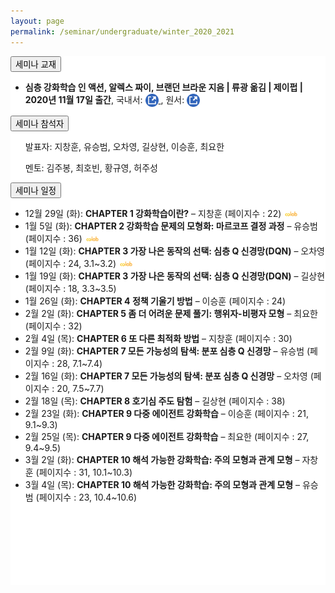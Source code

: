 ```yaml
---
layout: page
permalink: /seminar/undergraduate/winter_2020_2021
---
```


<section>
    <div class="cw-content container-fluid">
        <div class="cyw-container">
            <div class="container">
                <!--Start Container Div-->
                <div style="background-color:white;" class="container-fluid">
                    <!--Start Content Grid-->
                    <section class="row content" style="padding-bottom:100px">
                        <section class="content-wrapper title-section">
                        <!-- <h2 class="title-level-1">Projects</h2> -->
                        </section>
                        <section style="width:100%" class="content-wrapper">
                            <article>
                                <button class="accordion">세미나 교재</button>
                                <div class="panel article-content-1">
                                    <ul>
                                        <li>
                                            <strong>심층 강화학습 인 액션, 알렉스 짜이, 브랜던 브라운 지음 | 류광 옮김 | 제이펍 | 2020년 11월 17일 출간</strong>,
                                            국내서: <a href="http://www.kyobobook.co.kr/product/detailViewKor.laf?ejkGb=KOR&mallGb=KOR&barcode=9791190665612&orderClick=LAG&Kc="
                                               target="_blank">
                                                <img src="/assets/images/external_link.png" style="width: 1.5em;vertical-align:middle;"/>
                                            </a>,
                                            원서: <a href="https://www.manning.com/books/deep-reinforcement-learning-in-action"
                                               target="_blank">
                                                <img src="/assets/images/external_link.png" style="width: 1.5em;vertical-align:middle;"/>
                                            </a>
                                        </li>
                                    </ul>
                                </div>
                            </article>
                        </section>
                        <section style="width:100%" class="content-wrapper">
                            <article>
                                <button class="accordion">세미나 참석자</button>
                                <div class="panel article-content-1">
                                    <ul>발표자: 지창훈, 유승범, 오차영, 길상현, 이승훈, 최요한</ul>
                                    <ul>멘토: 김주봉, 최호빈, 황규영, 허주성</ul>
                                </div>
                            </article>
                        </section>
                        <section style="width:100%" class="content-wrapper">
                            <article>
                                <button class="accordion">세미나 일정</button>
                                <div class="panel article-content-1">
                                    <ul>
                                        <li>12월 29일 (화): <strong>CHAPTER 1 강화학습이란?</strong> – 지창훈 (페이지수 : 22)
                                        <a href="https://colab.research.google.com/drive/12yyjsdACgRBZc2qSzW_J03-7h1awKHoC?usp=sharing" target="_blank">
                                            <img src="/assets/images/colab.png" width="5%" /></a></li>
                                        <li> 1월  5일 (화): <strong>CHAPTER 2 강화학습 문제의 모형화: 마르코프 결정 과정</strong> – 유승범 (페이지수 : 36)
                                        <a href="https://colab.research.google.com/drive/1Z1gYabj47K29elu1lgpemGXAH1jBxjYm?usp=sharing" target="_blank">
                                            <img src="/assets/images/colab.png" width="5%" /></a></li>
                                        <li> 1월 12일 (화): <strong>CHAPTER 3 가장 나은 동작의 선택: 심층 Q 신경망(DQN)</strong> – 오차영 (페이지수 : 24, 3.1~3.2)
                                        <a href="https://colab.research.google.com/drive/1-Y1qHrv6ZRkOdXTE18Qa9SPC6PqGjw6s?usp=sharing" target="_blank">
                                            <img src="/assets/images/colab.png" width="5%" /></a></li>
                                        <li> 1월 19일 (화): <strong>CHAPTER 3 가장 나은 동작의 선택: 심층 Q 신경망(DQN)</strong> – 길상현 (페이지수 : 18, 3.3~3.5)</li>
                                        <li> 1월 26일 (화): <strong>CHAPTER 4 정책 기울기 방법</strong> – 이승훈 (페이지수 : 24)</li>
                                        <li> 2월  2일 (화): <strong>CHAPTER 5 좀 더 어려운 문제 풀기: 행위자-비평자 모형</strong> – 최요한 (페이지수 : 32)</li>
                                        <li> 2월  4일 (목): <strong>CHAPTER 6 또 다른 최적화 방법</strong> – 지창훈 (페이지수 : 30)</li>
                                        <li> 2월  9일 (화): <strong>CHAPTER 7 모든 가능성의 탐색: 분포 심층 Q 신경망</strong> – 유승범 (페이지수 : 28, 7.1~7.4)</li>
                                        <li> 2월 16일 (화): <strong>CHAPTER 7 모든 가능성의 탐색: 분포 심층 Q 신경망</strong> – 오차영 (페이지수 : 20, 7.5~7.7)</li>
                                        <li> 2월 18일 (목): <strong>CHAPTER 8 호기심 주도 탐험</strong> – 길상현 (페이지수 : 38)</li>
                                        <li> 2월 23일 (화): <strong>CHAPTER 9 다중 에이전트 강화학습</strong> – 이승훈 (페이지수 : 21, 9.1~9.3)</li>
                                        <li> 2월 25일 (목): <strong>CHAPTER 9 다중 에이전트 강화학습</strong> – 최요한 (페이지수 : 27, 9.4~9.5)</li>
                                        <li> 3월  2일 (화): <strong>CHAPTER 10 해석 가능한 강화학습: 주의 모형과 관계 모형</strong> – 자창훈 (페이지수 : 31, 10.1~10.3)</li>
                                        <li> 3월  4일 (목): <strong>CHAPTER 10 해석 가능한 강화학습: 주의 모형과 관계 모형</strong> – 유승범 (페이지수 : 23, 10.4~10.6)</li>
                                    </ul>
                                </div>
                            </article>
                            <br/>
                        </section>
                    </section>
                </div>
                <!--End Content Grid-->
            </div>
        </div>
    </div>
    <!--End Container Div-->
</section>

<script type="text/javascript">
    var acc = document.getElementsByClassName("accordion");

    for (var i = 0; i < acc.length; i++) {
        acc[i].addEventListener("click", function () {
            this.classList.toggle("acc_active");
            var panel = this.nextElementSibling;
            if (panel.style.maxHeight) {
                panel.style.maxHeight = null;
            } else {
                panel.style.maxHeight = panel.scrollHeight + "px";
            }
        });
    }

    for (var i = 0; i < acc.length; i++) {
        acc[i].click();
    }
</script>
